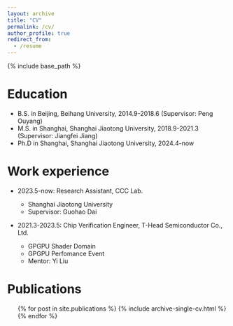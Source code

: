 ```yaml
---
layout: archive
title: "CV"
permalink: /cv/
author_profile: true
redirect_from:
  - /resume
---
```


{% include base_path %}

Education
======
* B.S. in Beijing, Beihang University, 2014.9-2018.6 (Supervisor: Peng Ouyang)
* M.S. in Shanghai, Shanghai Jiaotong University, 2018.9-2021.3 (Supervisor: Jiangfei Jiang)
* Ph.D in Shanghai, Shanghai Jiaotong University, 2024.4-now

Work experience
======
* 2023.5-now: Research Assistant, CCC Lab.
  * Shanghai Jiaotong University
  * Supervisor: Guohao Dai

* 2021.3-2023.5: Chip Verification Engineer, T-Head Semiconductor Co., Ltd.
  * GPGPU Shader Domain
  * GPGPU Perfomance Event
  * Mentor: Yi Liu

Publications
======
  <ul>{% for post in site.publications %}
    {% include archive-single-cv.html %}
  {% endfor %}</ul>
  
